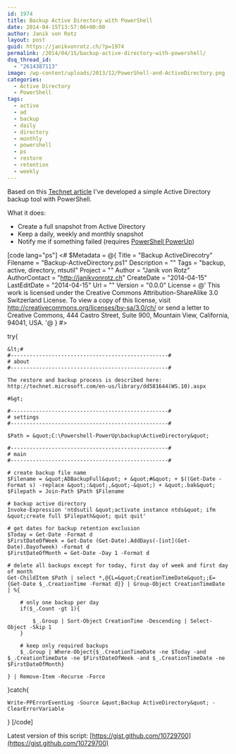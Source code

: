 ```yaml
---
id: 1974
title: Backup Active Directory with PowerShell
date: 2014-04-15T13:57:06+00:00
author: Janik von Rotz
layout: post
guid: https://janikvonrotz.ch/?p=1974
permalink: /2014/04/15/backup-active-directory-with-powershell/
dsq_thread_id:
  - "2614387113"
image: /wp-content/uploads/2013/12/PowerShell-and-ActiveDirectory.png
categories:
  - Active Directory
  - PowerShell
tags:
  - active
  - ad
  - backup
  - daily
  - directory
  - monthly
  - powershell
  - ps
  - restore
  - retention
  - weekly
---
```

Based on this [Technet article](http://technet.microsoft.com/en-us/library/dd581644(WS.10).aspx) I've developed a simple Active Directory backup tool with PowerShell.

What it does:

* Create a full snapshot from Active Directory
* Keep a daily, weekly and monthly snapshot
* Notify me if something failed (requires [PowerShell PowerUp](http://janikvonrotz.github.io/PowerShell-PowerUp/))
<!--more-->
[code lang="ps"]
&lt;#
$Metadata = @{
	Title = &quot;Backup ActiveDirecotry&quot;
	Filename = &quot;Backup-ActiveDirectory.ps1&quot;
	Description = &quot;&quot;
	Tags = &quot;backup, active, directory, ntsutil&quot;
	Project = &quot;&quot;
	Author = &quot;Janik von Rotz&quot;
	AuthorContact = &quot;http://janikvonrotz.ch&quot;
	CreateDate = &quot;2014-04-15&quot;
	LastEditDate = &quot;2014-04-15&quot;
	Url = &quot;&quot;
	Version = &quot;0.0.0&quot;
	License = @'
This work is licensed under the Creative Commons Attribution-ShareAlike 3.0 Switzerland License.
To view a copy of this license, visit http://creativecommons.org/licenses/by-sa/3.0/ch/ or 
send a letter to Creative Commons, 444 Castro Street, Suite 900, Mountain View, California, 94041, USA.
'@
}
#&gt;

try{

    &lt;#
    #--------------------------------------------------#
    # about
    #--------------------------------------------------#
    
    The restore and backup process is described here: http://technet.microsoft.com/en-us/library/dd581644(WS.10).aspx
    
    #&gt;
    
    #--------------------------------------------------#
    # settings
    #--------------------------------------------------#
    
    $Path = &quot;C:\Powershell-PowerUp\backup\ActiveDirectory&quot;
    
    #--------------------------------------------------#
    # main
    #--------------------------------------------------#
    
    # create backup file name
    $Filename = &quot;ADBackupFull&quot; + &quot;#&quot; + $((Get-Date -Format s) -replace &quot;:&quot;,&quot;-&quot;) + &quot;.bak&quot;
    $Filepath = Join-Path $Path $Filename
    
    # backup active directory
    Invoke-Expression 'ntdsutil &quot;activate instance ntds&quot; ifm &quot;create full $Filepath&quot; quit quit'
    
    # get dates for backup retention exclusion
    $Today = Get-Date -Format d
    $FirstDateOfWeek = Get-Date (Get-Date).AddDays(-[int](Get-Date).Dayofweek) -Format d
    $FirstDateOfMonth = Get-Date -Day 1 -Format d
    
    # delete all backups except for today, first day of week and first day of month
    Get-ChildItem $Path | select *,@{L=&quot;CreationTimeDate&quot;;E={Get-Date $_.CreationTime -Format d}} | Group-Object CreationTimeDate | %{
        
        # only one backup per day
        if($_.Count -gt 1){
            
            $_.Group | Sort-Object CreationTime -Descending | Select-Object -Skip 1     
        }
                
        # keep only required backups
        $_.Group | Where-Object{$_.CreationTimeDate -ne $Today -and $_.CreationTimeDate -ne $FirstDateOfWeek -and $_.CreationTimeDate -ne $FirstDateOfMonth}
            
    } | Remove-Item -Recurse -Force

}catch{

    Write-PPErrorEventLog -Source &quot;Backup ActiveDirectory&quot; -ClearErrorVariable
}
[/code]

Latest version of this script: [https://gist.github.com/10729700](https://gist.github.com/10729700)